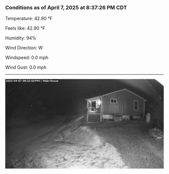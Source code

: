 ### Conditions as of April 7, 2025 at 8:37:26 PM CDT 

Temperature: 42.90 &deg;F

Feels like: 42.90 &deg;F

Humidity: 94%

Wind Direction: W

Windspeed: 0.0 mph

Wind Gust: 0.0 mph

---

<img src="./images/latest.jpeg"/>

